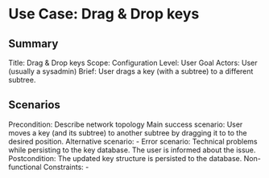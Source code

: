 # Use Case: Drag & Drop keys

## Summary

Title: Drag & Drop keys
Scope: Configuration
Level: User Goal
Actors: User (usually a sysadmin)
Brief: User drags a key (with a subtree) to a different subtree.

## Scenarios

Precondition: Describe network topology
Main success scenario: User moves a key (and its subtree) to another subtree by
  dragging it to to the desired position.
Alternative scenario: -
Error scenario: Technical problems while persisting to the key database. The
  user is informed about the issue.
Postcondition: The updated key structure is persisted to the database.
Non-functional Constraints: -
